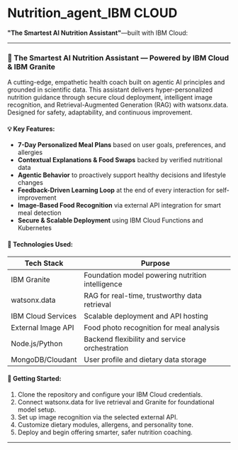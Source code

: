 # Nutrition_agent_IBM CLOUD
**"The Smartest AI Nutrition Assistant"**—built with IBM Cloud:

---

### 🥗 The Smartest AI Nutrition Assistant — Powered by IBM Cloud & IBM Granite

A cutting-edge, empathetic health coach built on agentic AI principles and grounded in scientific data. This assistant delivers hyper-personalized nutrition guidance through secure cloud deployment, intelligent image recognition, and Retrieval-Augmented Generation (RAG) with watsonx.data. Designed for safety, adaptability, and continuous improvement.

#### 💡 Key Features:
- **7-Day Personalized Meal Plans** based on user goals, preferences, and allergies
- **Contextual Explanations & Food Swaps** backed by verified nutritional data
- **Agentic Behavior** to proactively support healthy decisions and lifestyle changes
- **Feedback-Driven Learning Loop** at the end of every interaction for self-improvement
- **Image-Based Food Recognition** via external API integration for smart meal detection
- **Secure & Scalable Deployment** using IBM Cloud Functions and Kubernetes

#### 🧪 Technologies Used:
| Tech Stack        | Purpose |
|-------------------|--------|
| IBM Granite        | Foundation model powering nutrition intelligence |
| watsonx.data       | RAG for real-time, trustworthy data retrieval |
| IBM Cloud Services | Scalable deployment and API hosting |
| External Image API | Food photo recognition for meal analysis |
| Node.js/Python     | Backend flexibility and service orchestration |
| MongoDB/Cloudant   | User profile and dietary data storage |

#### 🚀 Getting Started:
1. Clone the repository and configure your IBM Cloud credentials.
2. Connect watsonx.data for live retrieval and Granite for foundational model setup.
3. Set up image recognition via the selected external API.
4. Customize dietary modules, allergens, and personality tone.
5. Deploy and begin offering smarter, safer nutrition coaching.

---


